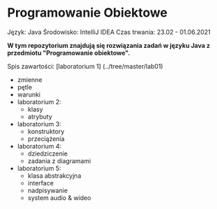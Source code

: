# Programowanie Obiektowe
Język: Java
Środowisko: IntelliJ IDEA
Czas trwania: 23.02 - 01.06.2021

__W tym repozytorium znajdują się rozwiązania zadań w języku Java z przedmiotu "Programowanie obiektowe".__

Spis zawartości:
 [laboratorium 1] (../tree/master/lab01)
  * zmienne
  * pętle
  * warunki
* laboratorium 2:
  * klasy
  * atrybuty
* laboratorium 3:
  * konstruktory
  * przeciążenia
* laboratorium 4:
  * dziedziczenie
  * zadania z diagramami
* laboratorium 5:
  * klasa abstrakcyjna
  * interface
  * nadpisywanie
  * system audio & wideo



